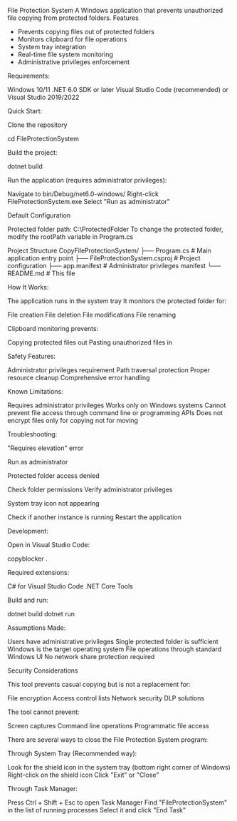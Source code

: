 File Protection System
A Windows application that prevents unauthorized file copying from protected folders.
Features

* Prevents copying files out of protected folders
* Monitors clipboard for file operations
* System tray integration
* Real-time file system monitoring
* Administrative privileges enforcement

Requirements:

Windows 10/11
.NET 6.0 SDK or later
Visual Studio Code (recommended) or Visual Studio 2019/2022

Quick Start:

Clone the repository

cd FileProtectionSystem

Build the project:

dotnet build

Run the application (requires administrator privileges):


Navigate to bin/Debug/net6.0-windows/
Right-click FileProtectionSystem.exe
Select "Run as administrator"

Default Configuration

Protected folder path: C:\ProtectedFolder
To change the protected folder, modify the rootPath variable in Program.cs

Project Structure
CopyFileProtectionSystem/
├── Program.cs              # Main application entry point
├── FileProtectionSystem.csproj   # Project configuration
├── app.manifest            # Administrator privileges manifest
└── README.md              # This file

How It Works:

The application runs in the system tray
It monitors the protected folder for:

File creation
File deletion
File modifications
File renaming


Clipboard monitoring prevents:

Copying protected files out
Pasting unauthorized files in


Safety Features:

Administrator privileges requirement
Path traversal protection
Proper resource cleanup
Comprehensive error handling

Known Limitations:

Requires administrator privileges
Works only on Windows systems
Cannot prevent file access through command line or programming APIs
Does not encrypt files
only for copying not for moving

Troubleshooting:

"Requires elevation" error

Run as administrator


Protected folder access denied

Check folder permissions
Verify administrator privileges


System tray icon not appearing

Check if another instance is running
Restart the application



Development:

Open in Visual Studio Code:

copyblocker .

Required extensions:

C# for Visual Studio Code
.NET Core Tools


Build and run:

dotnet build
dotnet run


Assumptions Made:

Users have administrative privileges
Single protected folder is sufficient
Windows is the target operating system
File operations through standard Windows UI
No network share protection required

Security Considerations

This tool prevents casual copying but is not a replacement for:

File encryption
Access control lists
Network security
DLP solutions


The tool cannot prevent:

Screen captures
Command line operations
Programmatic file access


There are several ways to close the File Protection System program:

Through System Tray (Recommended way):

Look for the shield icon in the system tray (bottom right corner of Windows)
Right-click on the shield icon
Click "Exit" or "Close"


Through Task Manager:

Press Ctrl + Shift + Esc to open Task Manager
Find "FileProtectionSystem" in the list of running processes
Select it and click "End Task"